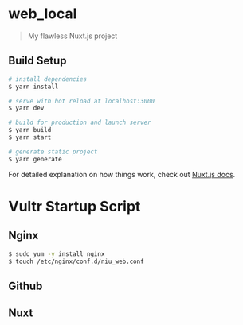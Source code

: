 # web_local

> My flawless Nuxt.js project

## Build Setup

``` bash
# install dependencies
$ yarn install

# serve with hot reload at localhost:3000
$ yarn dev

# build for production and launch server
$ yarn build
$ yarn start

# generate static project
$ yarn generate
```

For detailed explanation on how things work, check out [Nuxt.js docs](https://nuxtjs.org).


# Vultr Startup Script

## Nginx

``` bash
$ sudo yum -y install nginx
$ touch /etc/nginx/conf.d/niu_web.conf
```

## Github
## Nuxt
